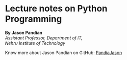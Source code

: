 # Lecture notes on Python Programming

**By Jason Pandian**  
*Assistant Professor, Department of IT,*  
*Nehru Institute of Technology*

Know more about Jason Pandian on GitHub: [PandiaJason](https://github.com/PandiaJason/)
